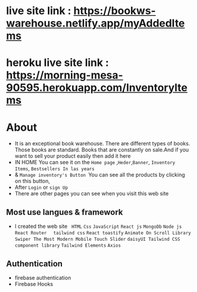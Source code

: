 # live site link : https://bookws-warehouse.netlify.app/myAddedItems

# heroku live site link : https://morning-mesa-90595.herokuapp.com/InventoryItems



# About

* It is an exceptional book warehouse. There are different types of books. Those books are standard. Books that are constantly on sale.And if you want to sell your product easily then add it here
* IN HOME You can see it on the `Home page` ,`Heder`,`Banner`, `Inventory Items`, `Bestsellers In las years` 
* & `Manage inventory's Button `You can see all the products by clicking on this button,
* After `Login`  or `sign Up`
* There are other pages you can see when you visit this web site


## Most use langues & framework


* I created the web site ` HTML`  `Css`  `JavaScript` `React js` `MongoDb` `Node js` `React Router ` ` tailwind css` `React toastify` `Animate On Scroll Library` `Swiper The Most Modern Mobile Touch Slider` `daisyUI Tailwind CSS component library` `Tailwind Elements` `Axios`

 
 ## Authentication
 * firebase authentication
 * Firebase Hooks

